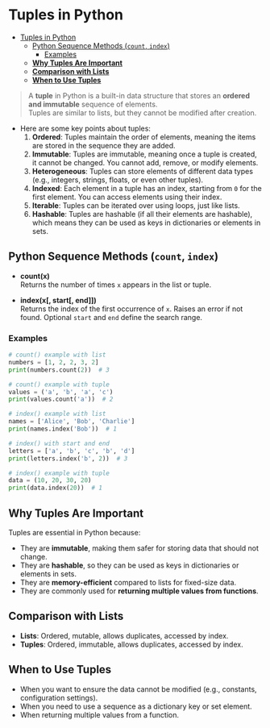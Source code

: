 # Tuples in Python

- [Tuples in Python](#tuples-in-python)
  - [Python Sequence Methods (`count`, `index`)](#python-sequence-methods-count-index)
    - [Examples](#examples)
  - [**Why Tuples Are Important**](#why-tuples-are-important)
  - [**Comparison with Lists**](#comparison-with-lists)
  - [**When to Use Tuples**](#when-to-use-tuples)

> A **tuple** in Python is a built-in data structure that stores an **ordered and immutable** sequence of elements. \
> Tuples are similar to lists, but they cannot be modified after creation.

- Here are some key points about tuples:
    1. **Ordered**: Tuples maintain the order of elements, meaning the items are stored in the sequence they are added.
    2. **Immutable**: Tuples are immutable, meaning once a tuple is created, it cannot be changed. You cannot add, remove, or modify elements.
    3. **Heterogeneous**: Tuples can store elements of different data types (e.g., integers, strings, floats, or even other tuples).
    4. **Indexed**: Each element in a tuple has an index, starting from `0` for the first element. You can access elements using their index.
    5. **Iterable**: Tuples can be iterated over using loops, just like lists.
    6. **Hashable**: Tuples are hashable (if all their elements are hashable), which means they can be used as keys in dictionaries or elements in sets.

## Python Sequence Methods (`count`, `index`)

- **count(x)**  
  Returns the number of times `x` appears in the list or tuple.

- **index(x[, start[, end]])**  
  Returns the index of the first occurrence of `x`. Raises an error if not found. Optional `start` and `end` define the search range.

### Examples

```python
# count() example with list
numbers = [1, 2, 2, 3, 2]
print(numbers.count(2))  # 3

# count() example with tuple
values = ('a', 'b', 'a', 'c')
print(values.count('a'))  # 2

# index() example with list
names = ['Alice', 'Bob', 'Charlie']
print(names.index('Bob'))  # 1

# index() with start and end
letters = ['a', 'b', 'c', 'b', 'd']
print(letters.index('b', 2))  # 3

# index() example with tuple
data = (10, 20, 30, 20)
print(data.index(20))  # 1
```

## **Why Tuples Are Important**

Tuples are essential in Python because:

- They are **immutable**, making them safer for storing data that should not change.
- They are **hashable**, so they can be used as keys in dictionaries or elements in sets.
- They are **memory-efficient** compared to lists for fixed-size data.
- They are commonly used for **returning multiple values from functions**.

## **Comparison with Lists**

- **Lists**: Ordered, mutable, allows duplicates, accessed by index.
- **Tuples**: Ordered, immutable, allows duplicates, accessed by index.

## **When to Use Tuples**

- When you want to ensure the data cannot be modified (e.g., constants, configuration settings).
- When you need to use a sequence as a dictionary key or set element.
- When returning multiple values from a function.
